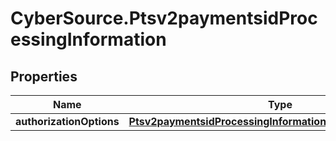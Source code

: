# CyberSource.Ptsv2paymentsidProcessingInformation

## Properties
Name | Type | Description | Notes
------------ | ------------- | ------------- | -------------
**authorizationOptions** | [**Ptsv2paymentsidProcessingInformationAuthorizationOptions**](Ptsv2paymentsidProcessingInformationAuthorizationOptions.md) |  | [optional] 


